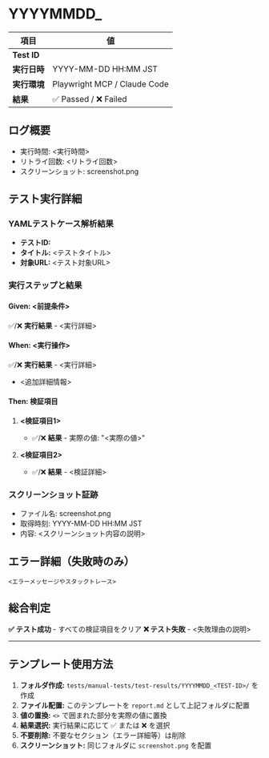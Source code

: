 # YYYYMMDD_<TEST-ID>

| 項目         | 値                                       |
| ------------ | ---------------------------------------- |
| **Test ID**  | <TEST-ID>                                |
| **実行日時** | YYYY-MM-DD HH:MM JST                     |
| **実行環境** | Playwright MCP / Claude Code             |
| **結果**     | ✅ Passed / ❌ Failed                    |

## ログ概要

- 実行時間: <実行時間>
- リトライ回数: <リトライ回数>
- スクリーンショット: screenshot.png

## テスト実行詳細

### YAMLテストケース解析結果
- **テストID:** <TEST-ID>
- **タイトル:** <テストタイトル>
- **対象URL:** <テスト対象URL>

### 実行ステップと結果

#### Given: <前提条件>
✅/❌ **実行結果** - <実行詳細>

#### When: <実行操作>
✅/❌ **実行結果** - <実行詳細>
- <追加詳細情報>

#### Then: 検証項目
1. **<検証項目1>**
   - ✅/❌ **結果** - 実際の値: "<実際の値>"
   
2. **<検証項目2>**
   - ✅/❌ **結果** - <検証詳細>

### スクリーンショット証跡
- ファイル名: screenshot.png
- 取得時刻: YYYY-MM-DD HH:MM JST
- 内容: <スクリーンショット内容の説明>

## エラー詳細（失敗時のみ）
```
<エラーメッセージやスタックトレース>
```

## 総合判定
**✅ テスト成功** - すべての検証項目をクリア
**❌ テスト失敗** - <失敗理由の説明>

---

## テンプレート使用方法

1. **フォルダ作成:** `tests/manual-tests/test-results/YYYYMMDD_<TEST-ID>/` を作成
2. **ファイル配置:** このテンプレートを `report.md` として上記フォルダに配置
3. **値の置換:** `<>` で囲まれた部分を実際の値に置換
4. **結果選択:** 実行結果に応じて ✅ または ❌ を選択
5. **不要削除:** 不要なセクション（エラー詳細等）は削除
6. **スクリーンショット:** 同じフォルダに `screenshot.png` を配置